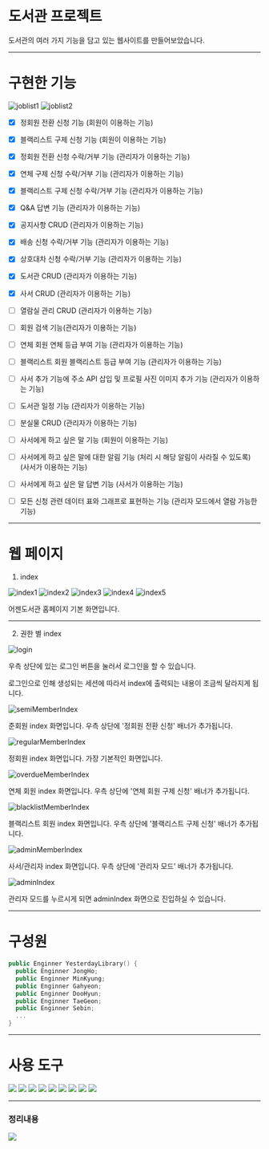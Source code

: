 # 도서관 프로젝트 
도서관의 여러 가지 기능을 담고 있는 웹사이트를 만들어보았습니다.


---

# 구현한 기능
![joblist1](https://github.com/KimJongHoss/LibraryProject/assets/162934165/39b2dd39-19b7-4d56-acc8-9ddbbbf04f1d)
![joblist2](https://github.com/KimJongHoss/LibraryProject/assets/162934165/2afc27f3-8829-4bd0-98d5-f5d58a45b207)


- [x] 정회원 전환 신청 기능 (회원이 이용하는 기능)
- [x] 블랙리스트 구제 신청 기능 (회원이 이용하는 기능)
- [x] 정회원 전환 신청 수락/거부 기능 (관리자가 이용하는 기능)
- [x] 연체 구제 신청 수락/거부 기능 (관리자가 이용하는 기능)
- [x] 블랙리스트 구제 신청 수락/거부 기능 (관리자가 이용하는 기능)
- [x] Q&A 답변 기능 (관리자가 이용하는 기능)
- [x] 공지사항 CRUD (관리자가 이용하는 기능)
- [x] 배송 신청 수락/거부 기능 (관리자가 이용하는 기능)
- [x] 상호대차 신청 수락/거부 기능 (관리자가 이용하는 기능)
- [x] 도서관 CRUD (관리자가 이용하는 기능)
- [x] 사서 CRUD (관리자가 이용하는 기능)
- [ ] 열람실 관리 CRUD (관리자가 이용하는 기능)
- [ ] 회원 검색 기능(관리자가 이용하는 기능)
- [ ] 연체 회원 연체 등급 부여 기능 (관리자가 이용하는 기능)
- [ ] 블랙리스트 회원 블랙리스트 등급 부여 기능 (관리자가 이용하는 기능)
- [ ] 사서 추가 기능에 주소 API 삽입 및 프로필 사진 이미지 추가 기능 (관리자가 이용하는 기능)
- [ ] 도서관 일정 기능 (관리자가 이용하는 기능)
- [ ] 분실물 CRUD (관리자가 이용하는 기능)
- [ ] 사서에게 하고 싶은 말 기능 (회원이 이용하는 기능)
- [ ] 사서에게 하고 싶은 말에 대한 알림 기능 (처리 시 해당 알림이 사라질 수 있도록) (사서가 이용하는 기능)
- [ ] 사서에게 하고 싶은 말 답변 기능 (사서가 이용하는 기능)
- [ ] 모든 신청 관련 데이터 표와 그래프로 표현하는 기능 (관리자 모드에서 열람 가능한 기능)


---
# 웹 페이지    

1) index

![index1](https://github.com/KimJongHoss/LibraryProject/assets/162934165/4296a057-9632-4d64-b647-3f782580d81a)
![index2](https://github.com/KimJongHoss/LibraryProject/assets/162934165/c9a65522-a4bf-4627-b03d-c7c868958223)
![index3](https://github.com/KimJongHoss/LibraryProject/assets/162934165/7b02c8d9-5cb8-4458-8616-b54745888cde)
![index4](https://github.com/KimJongHoss/LibraryProject/assets/162934165/cb636df8-4c65-401d-8744-5d178ea421ef)
![index5](https://github.com/KimJongHoss/LibraryProject/assets/162934165/5499a02b-c81c-4856-b232-25e1690a1682)



어젠도서관 홈페이지 기본 화면입니다.

---

2) 권한 별 index

![login](https://github.com/KimJongHoss/LibraryProject/assets/162934165/b05b1524-7313-45ad-8dd8-6597b8938cdb)


우측 상단에 있는 로그인 버튼을 눌러서 로그인을 할 수 있습니다. 

로그인으로 인해 생성되는 세션에 따라서 index에 출력되는 내용이 조금씩 달라지게 됩니다.

![semiMemberIndex](https://github.com/KimJongHoss/LibraryProject/assets/162934165/a541fbc3-acda-4b80-b029-ae896285f5a2)


준회원 index 화면입니다. 우측 상단에 '정회원 전환 신청' 배너가 추가됩니다.

![regularMemberIndex](https://github.com/KimJongHoss/LibraryProject/assets/162934165/edd5bdd6-70ae-4d2f-9cdf-8fa4d9eb86fa)

정회원 index 화면입니다. 가장 기본적인 화면입니다.

![overdueMemberIndex](https://github.com/KimJongHoss/LibraryProject/assets/162934165/e37a6f9f-b0cb-4f37-af56-151759d3ce5f)

연체 회원 index 화면입니다. 우측 상단에 '연체 회원 구제 신청' 배너가 추가됩니다.

![blacklistMemberIndex](https://github.com/KimJongHoss/LibraryProject/assets/162934165/eb3a1a5c-ef69-4722-8d93-0d4623f7eb2b)

블랙리스트 회원 index 화면입니다. 우측 상단에 '블랙리스트 구제 신청' 배너가 추가됩니다.

![adminMemberIndex](https://github.com/KimJongHoss/LibraryProject/assets/162934165/4042c638-c673-4006-a33e-7bcbe8874325)

사서/관리자 index 화면입니다. 우측 상단에 '관리자 모드' 배너가 추가됩니다.

![adminIndex](https://github.com/KimJongHoss/LibraryProject/assets/162934165/9a7b9e66-ba5e-497a-865c-6ee9dc2879b3)

관리자 모드를 누르시게 되면 adminIndex 화면으로 진입하실 수 있습니다.


---


# 구성원
```swift
public Enginner YesterdayLibrary() {
  public Enginner JongHo;
  public Enginner MinKyung;
  public Enginner Gahyeon;
  public Enginner DooHyun;
  public Enginner TaeGeon;
  public Enginner Sebin;
  ...
}
```


---

# 사용 도구

<img src="https://img.shields.io/badge/spring 3.9.17.RELEASE -6DB33F?style=for-the-badge&logo=springboot&logoColor=white">

<img src="https://img.shields.io/badge/java 11 -007396?style=for-the-badge&logo=java&logoColor=white">

<img src="https://img.shields.io/badge/mysql 8.0.28 -4479A1?style=for-the-badge&logo=mysql&logoColor=white">

<img src="https://img.shields.io/badge/tomcat 9.0-F05032?style=for-the-badge&logo=apachetomcat&logoColor=white">

<img src="https://img.shields.io/badge/mybatis 3.5.6-181717?style=for-the-badge&logo=mybatis&logoColor=white">

<img src="https://img.shields.io/badge/html5-E34F26?style=for-the-badge&logo=html5&logoColor=white">

<img src="https://img.shields.io/badge/css-1572B6?style=for-the-badge&logo=css3&logoColor=white">

<img src="https://img.shields.io/badge/javascript-F7DF1E?style=for-the-badge&logo=javascript&logoColor=black">

<img src="https://img.shields.io/badge/jquery 3.4.1 -0769AD?style=for-the-badge&logo=jquery&logoColor=white">

  
  ---


### 정리내용
<a href="https://jinco.tistory.com/category/libraryProject" target="_blank">
                   <img src="https://img.shields.io/badge/tistory-181717?style=for-the-badge&logo=tistory&logoColor=#000000">
                </a>
                


